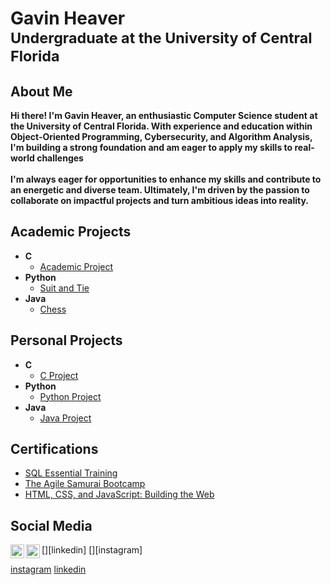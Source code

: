 <h1>Gavin Heaver <br/><sub>Undergraduate at the University of Central Florida</sub></h1>

<h2>About Me</h2>
<b>Hi there! I'm Gavin Heaver, an enthusiastic Computer Science student at the University of Central Florida. With experience and education within Object-Oriented Programming, Cybersecurity, and Algorithm Analysis, I'm building a strong foundation and am eager to apply my skills to real-world challenges</b> 
<br>
<br>
<b>I'm always eager for opportunities to enhance my skills and contribute to an energetic and diverse team. Ultimately, I'm driven by the passion to collaborate on impactful projects and turn ambitious ideas into reality.</b>

<h2>Academic Projects</h2>

- <b>C</b>
  - [Academic Project](https://github.com/joshmadakor1/4chan-Image-Analysis-Middleware-C964)
- <b>Python</b>
  - [Suit and Tie](https://github.com/joshmadakor1/Sentinel-Lab)
- <b>Java</b>
  - [Chess](https://github.com/joshmadakor1/EncrypterPOC)

<h2>Personal Projects</h2>

- <b>C</b>
  - [C Project](https://github.com/joshmadakor1/4chan-Image-Analysis-Middleware-C964) 
- <b>Python</b>
  - [Python Project](https://github.com/joshmadakor1/Sentinel-Lab)
- <b>Java</b>
  - [Java Project](https://github.com/joshmadakor1/EncrypterPOC)

<h2> Certifications</h2>

- [SQL Essential Training](https://www.linkedin.com/learning/certificates/242c8a417e246c6f6600f15e7d8b48b3329bdcceecc17435a3c9a38c5f088fdf?u=57691257)
- [The Agile Samurai Bootcamp](https://www.udemy.com/certificate/UC-633be4f6-0257-4771-9792-38f9aadb72a5/)
- [HTML, CSS, and JavaScript: Building the Web](https://www.linkedin.com/learning/certificates/84d893af44d52d2fab63b43dbc928cc96c19970cfe2e40a5786aa644def7de78?u=57691257)

<h2> Social Media</h2>

[<img align="left" alt="Gavin Heaver | LinkedIn" width="22px" src="https://cdn.jsdelivr.net/npm/simple-icons@v3/icons/linkedin.svg" />][linkedin]
[<img align="left" alt="Gavin Heaver | Instagram" width="22px" src="https://cdn.jsdelivr.net/npm/simple-icons@v3/icons/instagram.svg" />][instagram]

[instagram](https://www.instagram.com/havin_geaver/)
[linkedin](www.linkedin.com/in/gavin-heaver)
